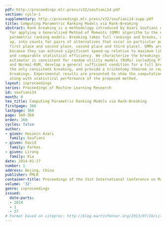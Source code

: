 ```yaml
---
pdf: http://proceedings.mlr.press/v32/soufiani14.pdf
section: cycle-1
supplementary: http://proceedings.mlr.press/v32/soufiani14-supp.pdf
title: Computing Parametric Ranking Models via Rank-Breaking
abstract: Rank breaking is a methodology introduced by Azari Soufiani et al. (2013a)
  for applying a Generalized Method of Moments (GMM) algorithm to the estimation of
  parametric ranking models. Breaking takes full rankings and breaks, or splits them
  up, into counts for pairs of alternatives that occur in particular positions (e.g.,
  first place and second place, second place and third place). GMMs are of interest
  because they can achieve significant speed-up relative to maximum likelihood approaches
  and comparable statistical efficiency. We characterize the breakings for which the
  estimator is consistent for random utility models (RUMs) including Plackett-Luce
  and Normal-RUM, develop a general sufficient condition for a full breaking to be
  the only consistent breaking, and provide a trichotomy theorem in regard to single-edge
  breakings. Experimental results are presented to show the computational efficiency
  along with statistical performance of the proposed method.
layout: inproceedings
series: Proceedings of Machine Learning Research
id: soufiani14
month: 0
tex_title: Computing Parametric Ranking Models via Rank-Breaking
firstpage: 360
lastpage: 368
page: 360-368
order: 360
cycles: false
author:
- given: Hossein Azari
  family: Soufiani
- given: David
  family: Parkes
- given: Lirong
  family: Xia
date: 2014-01-27
number: 1
address: Bejing, China
publisher: PMLR
container-title: Proceedings of the 31st International Conference on Machine Learning
volume: '32'
genre: inproceedings
issued:
  date-parts:
  - 2014
  - 1
  - 27
# Format based on citeproc: http://blog.martinfenner.org/2013/07/30/citeproc-yaml-for-bibliographies/
---
```

